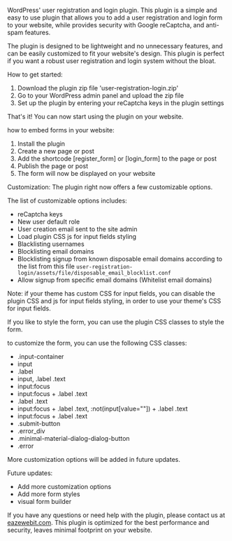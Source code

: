 WordPress' user registration and login plugin. 
This plugin is a simple and easy to use plugin that allows you to add a user registration and login form to your website, 
while provides security with Google reCaptcha, and anti-spam features.

The plugin is designed to be lightweight and no unnecessary features,
and can be easily customized to fit your website's design. 
This plugin is perfect if you want a robust user registration and login system without the bloat.

How to get started:
1. Download the plugin zip file 'user-registration-login.zip'
2. Go to your WordPress admin panel and upload the zip file
3. Set up the plugin by entering your reCaptcha keys in the plugin settings

That's it! You can now start using the plugin on your website.

how to embed forms in your website:
1. Install the plugin
2. Create a new page or post
3. Add the shortcode [register_form] or [login_form] to the page or post
4. Publish the page or post
5. The form will now be displayed on your website

Customization:
The plugin right now offers a few customizable options. 

The list of customizable options includes:
- reCaptcha keys
- New user default role
- User creation email sent to the site admin
- Load plugin CSS js for input fields styling
- Blacklisting usernames
- Blocklisting email domains
- Blocklisting signup from known disposable email domains according to the list from this file `user-registration-login/assets/file/disposable_email_blocklist.conf`
- Allow signup from specific email domains (Whitelist email domains)


Note: if your theme has custom CSS for input fields, you can disable the plugin CSS and js for input fields styling, 
in order to use your theme's CSS for input fields.

If you like to style the form, you can use the plugin CSS classes to style the form.

to customize the form, you can use the following CSS classes:
- .input-container
- input
- .label
- input, .label .text
- input:focus
- input:focus + .label .text
- .label .text
- input:focus + .label .text, :not(input[value=""]) + .label .text
- input:focus + .label .text
- .submit-button
- .error_div
- .minimal-material-dialog-dialog-button
- .error


More customization options will be added in future updates.

Future updates:
- Add more customization options
- Add more form styles
- visual form builder

If you have any questions or need help with the plugin,
please contact us at <a href="https://eazewebit.com">eazewebit.com</a>. 
This plugin is optimized for the best performance and security, leaves minimal footprint on your website.
